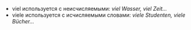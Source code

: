 - viel используется с неисчисляемыми:
  _viel Wasser, viel Zeit..._
- viele используется с исчисляемыми словами:
  _viele Studenten, viele Bücher..._
